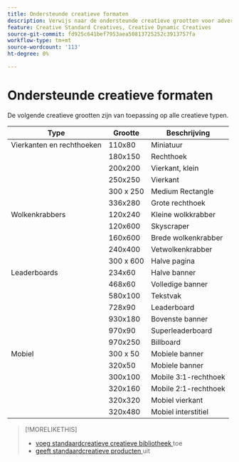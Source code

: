 ```yaml
---
title: Ondersteunde creatieve formaten
description: Verwijs naar de ondersteunde creatieve grootten voor advertenties.
feature: Creative Standard Creatives, Creative Dynamic Creatives
source-git-commit: fd925c641bef7953aea50813725252c3913757fa
workflow-type: tm+mt
source-wordcount: '113'
ht-degree: 0%

---
```


# Ondersteunde creatieve formaten

<!-- verify the description for 320x160 (I'm guessing mobile 2:1 rectangle?) and 930x180 (GGL says top banner)?) -->

De volgende creatieve grootten zijn van toepassing op alle creatieve typen.

<!-- 
| Squares and Rectangles | 110x80 | Thumbnail |
| | 640x360 | Video |
-->

| Type | Grootte | Beschrijving |
| --- | --- | --- |
| Vierkanten en rechthoeken | 110x80 | Miniatuur |
| | 180x150 | Rechthoek |
| | 200x200 | Vierkant, klein |
| | 250x250 | Vierkant |
| | 300 x 250 | Medium Rectangle |
| | 336x280 | Grote rechthoek |
| Wolkenkrabbers | 120x240 | Kleine wolkkrabber |
| | 120x600 | Skyscraper |
| | 160x600 | Brede wolkenkrabber |
| | 240x400 | Vetwolkenkrabber |
| | 300 x 600 | Halve pagina |
| Leaderboards | 234x60 | Halve banner |
| | 468x60 | Volledige banner |
| | 580x100 | Tekstvak |
| | 728x90 | Leaderboard |
| | 930x180 | Bovenste banner |
| | 970x90 | Superleaderboard |
| | 970x250 | Billboard |
| Mobiel | 300 x 50 | Mobiele banner |
| | 320x50 | Mobiele banner |
| | 300x100 | Mobile 3:1-rechthoek |
| | 320x160 | Mobile 2:1-rechthoek |
| | 320x320 | Mobiel vierkant |
| | 320x480 | Mobiel interstitiel |

>[!MORELIKETHIS]
>
>* [ voeg standaardcreatieve creatieve bibliotheek ](creative-add-standard.md) toe
>* [ geeft standaardcreatieve producten ](/help/creative/creative-libraries/creative-edit-standard.md) uit
